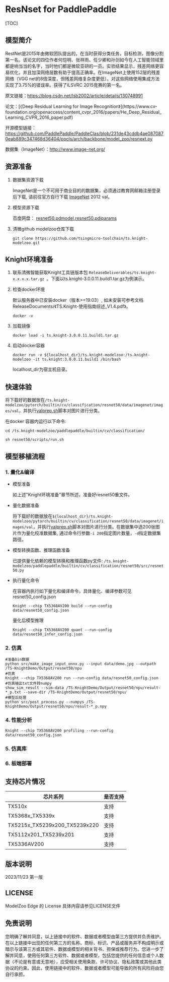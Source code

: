 # ResNset for PaddlePaddle

<!--命名规则 {model_name}-{dataset}-{framework}-->

[TOC]

## 模型简介

RestNet是2015年由微软团队提出的，在当时获得分类任务，目标检测，图像分割第一名。该论文的四位作者何恺明、张祥雨、任少卿和孙剑如今在人工智能领域里都是响当当的名字，当时他们都是微软亚研的一员。实验结果显示，残差网络更容易优化，并且加深网络层数有助于提高正确率。在ImageNet上使用152层的残差网络（VGG net的8倍深度，但残差网络复杂度更低）。对这些网络使用集成方法实现了3.75%的错误率。获得了ILSVRC 2015竞赛的第一名。
                        
原文链接：https://blog.csdn.net/lsb2002/article/details/130748991

<!--可选-->论文：[《Deep Residual Learning for Image Recognition》](https://www.cv-foundation.org/openaccess/content_cvpr_2016/papers/He_Deep_Residual_Learning_CVPR_2016_paper.pdf)

开源模型链接：https://github.com/PaddlePaddle/PaddleClas/blob/231de43cddb4ae0870870eab889c347468d36404/ppcls/arch/backbone/model_zoo/resnext.py

数据集（ImageNet）：http://www.image-net.org/

## 资源准备

1. 数据集资源下载

	ImageNet是一个不可用于商业目的的数据集，必须通过教育网邮箱注册登录后下载, 请前往官方自行下载 [ImageNet](http://image-net.org/) 2012 val。

2. 模型资源下载
	
	百度网盘： [resnet50.pdmodel,resnet50.pdiparams](https://pan.baidu.com/s/1lajXcLMYNobPmVaSy6URLA?pwd=qbpy)

3. 清微github modelzoo仓库下载

	```git clone https://github.com/tsingmicro-toolchain/ts.knight-modelzoo.git```

## Knight环境准备

1. 联系清微智能获取Knight工具链版本包 ```ReleaseDeliverables/ts.knight-x.x.x.x.tar.gz ```。下面以ts.knight-3.0.0.11.build1.tar.gz为例演示。

2. 检查docker环境

	​默认服务器中已安装docker（版本>=19.03）, 如未安装可参考文档ReleaseDocuments/《TS.Knight-使用指南综述_V1.4.pdf》。
	
	```
	docker -v   
	```

3. 加载镜像
	
	```
	docker load -i ts.knight-3.0.0.11.build1.tar.gz
	```

4. 启动docker容器

	```
	docker run -v ${localhost_dir}/ts.knight-modelzoo:/ts.knight-modelzoo -it ts.knight:3.0.0.11.build1 /bin/bash
	```
	
	localhost_dir为宿主机目录。

## 快速体验
将下载好的数据放在`/ts.knight-modelzoo/pytorch/builtin/cv/classification/resnet50/data/imagenet/images/val`，并执行[valprep.sh](https://pan.baidu.com/s/12j74t9xiHWHiVD-pDILBng?pwd=li7r)脚本对图片进行分类。

在docker 容器内运行以下命令:

```
cd /ts.knight-modelzoo/paddlepaddle/builtin/cv/classification/
```

```
sh resnet50/scripts/run.sh
```

## 模型移植流程

### 1. 量化&编译

-   模型准备
	
	如上述"Knight环境准备"章节所述，准备好resnet50重文件。
	

-   量化数据准备

    将下载好的数据放在`${localhost_dir}/ts.knight-modelzoo/pytorch/builtin/cv/classification/resnet50/data/imagenet/images/val`，并执行[valprep.sh](https://pan.baidu.com/s/1rAOzMAZhlN6sCvJMoBQROg?pwd=u2np)脚本对图片进行分类。在数据集中选200张图片作为量化校准数据集, 通过命令行参数```-i 200```指定图片数量，```-d```指定数据集路径。

-   模型转换函数、推理函数准备
	
	已提供量化依赖的模型转换和推理函数py文件: ```/ts.knight-modelzoo/paddlepaddle/builtin/cv/classification/resnet50/src/resnet50.py```

-   执行量化命令

	在容器内执行如下量化和编译命令，具体量化、编译参数可见 resnet50_config.json

    	Knight --chip TX5368AV200 build --run-config data/resnet50_config.json
	
	量化后模型推理

    	Knight --chip TX5368AV200 quant --run-config data/resnet50_infer_config.json



### 2. 仿真

    #准备bin数据
    python src/make_image_input_onnx.py --input data/demo.jpg --outpath /TS-KnightDemo/Output/resnet50/npu
    #仿真
    Knight --chip TX5368AV200 run --run-config data/resnet50_config.json
	#仿真输出txt文件转numpy
	show_sim_result --sim-data /TS-KnightDemo/Output/resnet50/npu/result-*_p.txt --save-dir /TS-KnightDemo/Output/resnet50/npu/
	#模型后处理
	python src/post_process.py --numpys /TS-KnightDemo/Output/resnet50/npu/result-*_p.npy

### 4. 性能分析

```
Knight --chip TX5368AV200 profiling --run-config data/resnet50_config.json
```

### 5. 仿真库

### 6. 板端部署



## 支持芯片情况

| 芯片系列                                          | 是否支持 |
| ------------------------------------------------ | ------- |
| TX510x                                           | 支持     |
| TX5368x_TX5339x                                  | 支持     |
| TX5215x_TX5239x200_TX5239x220 | 支持     |
| TX5112x201_TX5239x201                            | 支持     |
| TX5336AV200                                      | 支持     |



## 版本说明

2023/11/23  第一版



## LICENSE

ModelZoo Edge 的 License 具体内容请参见LICENSE文件

## 免责说明

您明确了解并同意，以上链接中的软件、数据或者模型由第三方提供并负责维护。在以上链接中出现的任何第三方的名称、商标、标识、产品或服务并不构成明示或暗示与该第三方或其软件、数据或模型的相关背书、担保或推荐行为。您进一步了解并同意，使用任何第三方软件、数据或者模型，包括您提供的任何信息或个人数据（不论是有意或无意地），应受相关使用条款、许可协议、隐私政策或其他此类协议的约束。因此，使用链接中的软件、数据或者模型可能导致的所有风险将由您自行承担。



